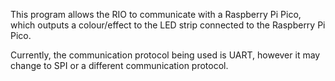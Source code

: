 This program allows the RIO to communicate with a Raspberry Pi Pico, which outputs a colour/effect to the LED strip connected to the Raspberry Pi Pico.

Currently, the communication protocol being used is UART, however it may change to SPI or a different communication protocol.

